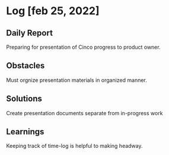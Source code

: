 # Log [feb 25, 2022]

## Daily Report
Preparing for presentation of Cinco progress to product owner.
## Obstacles
Must orgnize presentation materials in organized manner.
## Solutions
Create presentation documents separate from in-progress work
## Learnings
Keeping track of time-log is helpful to making headway.